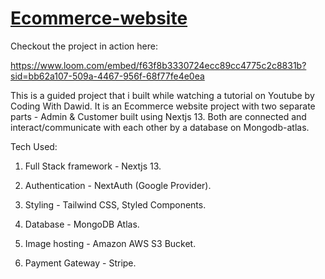 # [Ecommerce-website](https://www.loom.com/embed/f63f8b3330724ecc89cc4775c2c8831b?sid=bb62a107-509a-4467-956f-68f77fe4e0ea)
Checkout the project in action here: 

https://www.loom.com/embed/f63f8b3330724ecc89cc4775c2c8831b?sid=bb62a107-509a-4467-956f-68f77fe4e0ea

This is a guided project that i built while watching a tutorial on Youtube by Coding With Dawid. It is an Ecommerce website project with two separate parts - Admin & Customer built using Nextjs 13. Both are connected and interact/communicate with each other by a database on Mongodb-atlas.


Tech Used: 

1) Full Stack framework - Nextjs 13.

2) Authentication - NextAuth (Google Provider).

3) Styling - Tailwind CSS, Styled Components.

4) Database - MongoDB Atlas.

5) Image hosting - Amazon AWS S3 Bucket.

6) Payment Gateway - Stripe.

